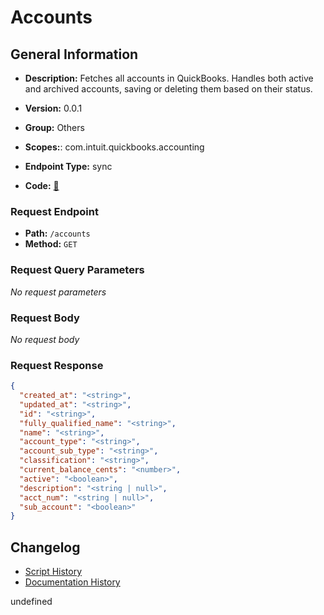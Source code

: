 # Accounts

## General Information
- **Description:** Fetches all accounts in QuickBooks. Handles both active and archived accounts, saving or deleting them based on their status.

- **Version:** 0.0.1
- **Group:** Others
- **Scopes:**: com.intuit.quickbooks.accounting
- **Endpoint Type:** sync
- **Code:** [🔗](https://github.com/NangoHQ/integration-templates/tree/main/integrations/quickbooks-sandbox/syncs/accounts.ts)

### Request Endpoint

- **Path:** `/accounts`
- **Method:** `GET`

### Request Query Parameters

_No request parameters_

### Request Body

_No request body_

### Request Response

```json
{
  "created_at": "<string>",
  "updated_at": "<string>",
  "id": "<string>",
  "fully_qualified_name": "<string>",
  "name": "<string>",
  "account_type": "<string>",
  "account_sub_type": "<string>",
  "classification": "<string>",
  "current_balance_cents": "<number>",
  "active": "<boolean>",
  "description": "<string | null>",
  "acct_num": "<string | null>",
  "sub_account": "<boolean>"
}
```

## Changelog


- [Script History](https://github.com/NangoHQ/integration-templates/commits/main/integrations/quickbooks-sandbox/syncs/accounts.ts)
- [Documentation History](https://github.com/NangoHQ/integration-templates/commits/main/integrations/quickbooks-sandbox/syncs/accounts.md)

<!-- END  GENERATED CONTENT -->



undefined